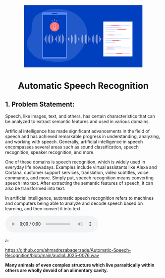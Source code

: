<div align="center">
    <img src="https://github.com/ahmadrezabaqerzade/Automatic-Speech-Recognition/blob/main/images/speech-to-text-remixed.png" alt="Logo" width="" height="200">
  </a>

<h1 align="center">Automatic Speech Recognition</h1>
</div>



## 1. Problem Statement:

Speech, like images, text, and others, has certain characteristics that can be analyzed to extract semantic features and used in various domains.

Artificial intelligence has made significant advancements in the field of speech and has achieved remarkable progress in understanding, analyzing, and working with speech. Generally, artificial intelligence in speech encompasses several areas such as sound classification, speech recognition, speaker recognition, and more.

One of these domains is speech recognition, which is widely used in everyday life nowadays. Examples include virtual assistants like Alexa and Cortana, customer support services, translation, video subtitles, voice commands, and more. Simply put, speech recognition means converting speech into text. After extracting the semantic features of speech, it can also be transformed into text.

In artificial intelligence, automatic speech recognition refers to machines and computers being able to analyze and decode speech based on learning, and then convert it into text.

<audio src="https://github.com/ahmadrezabaqerzade/Automatic-Speech-Recognition/blob/main/audio/LJ025-0076.wav" controls preload></audio>

a:

https://github.com/ahmadrezabaqerzade/Automatic-Speech-Recognition/blob/main/audioLJ025-0076.wav

<source src="https://github.com/ahmadrezabaqerzade/Automatic-Speech-Recognition/blob/main/audio/LJ025-0076.wav" data-track-title="Track title goes here" />

**Many animals of even complex structure which live parasitically within others are wholly devoid of an alimentary cavity.**
